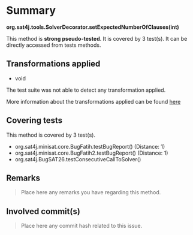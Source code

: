 # Summary
**org.sat4j.tools.SolverDecorator.setExpectedNumberOfClauses(int)**

This method is **strong pseudo-tested**.
It is covered by 3 test(s). It can be directly accessed from tests methods.


## Transformations applied

- void


The test suite was not able to detect any transformation applied.

More information about the transformations applied can be found [here](https://github.com/STAMP-project/pitest-descartes)

## Covering tests
This method is covered by 3 test(s).
* org.sat4j.minisat.core.BugFatih.testBugReport() (Distance: 1)
* org.sat4j.minisat.core.BugFatih2.testBugReport() (Distance: 1)
* org.sat4j.BugSAT26.testConsecutiveCallToSolver()


## Remarks
> Place here any remarks you have regarding this method.

## Involved commit(s)

> Place here any commit hash related to this issue.
